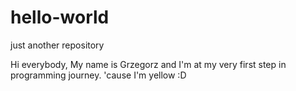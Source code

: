 # hello-world
just another repository

Hi everybody,
My name is Grzegorz and I'm at my very first step in programming journey. 'cause I'm yellow :D 
